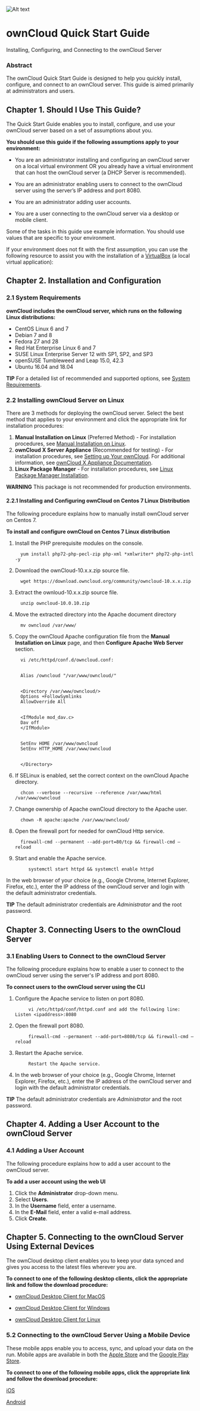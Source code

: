 <p><img src="https://s24255.pcdn.co/wp-content/uploads/2015/04/OwnCloud.png" alt="Alt text" title=""></p>

<h1>ownCloud Quick Start Guide</h1>

<p>Installing, Configuring, and Connecting to the ownCloud Server</p>

<h3>Abstract</h3>

<p>The ownCloud Quick Start Guide is designed to help you quickly install, configure, and connect to an ownCloud server. This guide is aimed primarily at administrators and users.</p>

<h2>Chapter 1. Should I Use This Guide?</h2>

<p>The Quick Start Guide enables you to install, configure, and use your ownCloud server based on a set of assumptions about you.</p>

<p><strong>You should use this guide if the following assumptions apply to your environment:</strong></p>

<ul>
<li><p>You are an administrator installing and configuring an ownCloud server on a local virtual environment OR you already have a virtual environment that can host the ownCloud server (a DHCP Server is recommended).</p></li>
<li><p>You are an administrator enabling users to connect to the ownCloud server using the server’s IP address and port 8080.</p></li>
<li><p>You are an administrator adding user accounts.</p></li>
<li><p>You are a user connecting to the ownCloud server via a desktop or mobile client.</p></li>
</ul>

<p>Some of the tasks in this guide use example information. You should use values that are specific to your environment.</p>

<p>If your environment does not fit with the first assumption, you can use the following resource to assist you with the installation of a <a href="https://www.virtualbox.org/wiki/Downloads">VirtualBox</a> (a local virtual application):</p>

<h2>Chapter 2. Installation and Configuration</h2>

<h3>2.1 System Requirements</h3>

<p><strong>ownCloud includes the ownCloud server, which runs on the following Linux distributions:</strong></p>

<ul>
<li>CentOS Linux 6 and 7</li>
<li>Debian 7 and 8</li>
<li>Fedora 27 and 28</li>
<li>Red Hat Enterprise Linux 6 and 7</li>
<li>SUSE Linux Enterprise Server 12 with SP1, SP2, and SP3</li>
<li>openSUSE Tumbleweed and Leap 15.0, 42.3</li>
<li>Ubuntu 16.04 and 18.04</li>
</ul>

<p><strong>TIP</strong> For a detailed list of recommended and supported options, see <a href="https://doc.owncloud.org/server/10.0/admin_manual/installation/system_requirements.html">System Requirements</a>.</p>

<h3>2.2 Installing ownCloud Server on Linux</h3>

<p>There are 3 methods for deploying the ownCloud server. Select the best method that applies to your environment and click the appropriate link for installation procedures:</p>

<ol>
<li><strong>Manual Installation on Linux</strong> (Preferred Method) - For installation procedures, see <a href="https://doc.owncloud.org/server/10.0/admin_manual/installation/source_installation.html">Manual Installation on Linux</a>.</li>
<li><strong>ownCloud X Server Appliance</strong> (Recommended for testing) - For installation procedures, see <a href="https://oc.owncloud.com/rs/038-KRL-592/images/Whitepaper_User_Guide_Applicance_ENG.pdf">Setting up Your ownCloud</a>. For additional information, see <a href="https://doc.owncloud.com/server/latest/admin_manual/appliance/">ownCloud X Appliance Documentation</a>.</li>
<li><strong>Linux Package Manager</strong> - For installation procedures, see <a href="https://doc.owncloud.org/server/10.0/admin_manual/installation/linux_installation.htm">Linux Package Manager Installation</a>.</li>
</ol>

<p><strong>WARNING</strong> This package is not recommended for production environments.</p>

<h4>2.2.1 Installing and Configuring ownCloud on Centos 7 Linux Distribution</h4>

<p>The following procedure explains how to manually install ownCloud server on Centos 7.</p>

<p><strong>To install and configure ownCloud on Centos 7 Linux distribution</strong></p>

<ol>
<li><p>Install the PHP prerequisite modules on the console.</p>

<pre><code>  yum install php72-php-pecl-zip php-xml *xmlwriter* php72-php-intl -y
</code></pre></li>
<li><p>Download the ownCloud-10.x.x.zip source file.</p>

<pre><code>  wget https://download.owncloud.org/community/owncloud-10.x.x.zip
</code></pre></li>
<li><p>Extract the ownloud-10.x.x.zip source file.</p>

<pre><code>  unzip owncloud-10.0.10.zip
</code></pre></li>
<li><p>Move the extracted directory into the Apache document directory</p>

<pre><code>  mv owncloud /var/www/
</code></pre></li>
<li><p>Copy the ownCloud Apache configuration file from the <strong>Manual Installation on Linux</strong> page, and then <strong>Configure Apache Web Server</strong> section.</p>

<pre><code>  vi /etc/httpd/conf.d/owncloud.conf:


  Alias /owncloud "/var/www/owncloud/"


  &lt;Directory /var/www/owncloud/&gt;
  Options +FollowSymlinks
  AllowOverride All


  &lt;IfModule mod_dav.c&gt;
  Dav off
  &lt;/IfModule&gt;


  SetEnv HOME /var/www/owncloud
  SetEnv HTTP_HOME /var/www/owncloud


  &lt;/Directory&gt;
</code></pre></li>
<li><p>If SELinux is enabled, set the correct context on the ownCloud Apache directory.</p>

<pre><code>  chcon --verbose --recursive --reference /var/www/html /var/www/owncloud
</code></pre></li>
<li><p>Change ownership of Apache ownCloud directory to the Apache user.</p>

<pre><code>  chown -R apache:apache /var/www/owncloud/
</code></pre></li>
<li><p>Open the firewall port for needed for ownCloud Http service.</p>

<pre><code>  firewall-cmd --permanent --add-port=80/tcp &amp;&amp; firewall-cmd –reload
</code></pre></li>
<li><p>Start and enable the Apache service.</p>

<pre><code>     systemctl start httpd &amp;&amp; systemctl enable httpd
</code></pre></li>
</ol>

<p>In the web browser of your choice (e.g., Google Chrome, Internet Explorer, Firefox, etc.), enter the IP address of the ownCloud server and login with the default administrator credentials.</p>

<p><strong>TIP</strong> The default administrator credentials are <em>Administrator</em> and the root password.</p>

<h2>Chapter 3. Connecting Users to the ownCloud Server</h2>

<h3>3.1 Enabling Users to Connect to the ownCloud Server</h3>

<p>The following procedure explains how to enable a user to connect to the ownCloud server using the server's IP address and port 8080.</p>

<p><strong>To connect users to the ownCloud server using the CLI</strong></p>

<ol>
<li><p>Configure the Apache service to listen on port 8080.</p>

<pre><code>     vi /etc/httpd/conf/httpd.conf and add the following line: Listen &lt;ipaddress&gt;:8080
</code></pre></li>
<li><p>Open the firewall port 8080.</p>

<pre><code>     firewall-cmd --permanent --add-port=8080/tcp &amp;&amp; firewall-cmd –reload
</code></pre></li>
<li><p>Restart the Apache service.</p>

<pre><code>     Restart the Apache service.
</code></pre></li>
<li><p>In the web browser of your choice (e.g., Google Chrome, Internet Explorer, Firefox, etc.), enter the IP address of the ownCloud server and login with the default administrator credentials.</p></li>
</ol>

<p><strong>TIP</strong> The default administrator credentials are <em>Administrator</em> and the root password.</p>

<h2>Chapter 4. Adding a User Account to the ownCloud Server</h2>

<h3>4.1 Adding a User Account</h3>

<p>The following procedure explains how to add a user account to the ownCloud server.</p>

<p><strong>To add a user account using the web UI</strong></p>

<ol>
<li>Click the <strong>Administrator</strong> drop-down menu.</li>
<li>Select <strong>Users</strong>.</li>
<li>In the <strong>Username</strong> field, enter a username.</li>
<li>In the <strong>E-Mail</strong> field, enter a valid e-mail address.</li>
<li>Click <strong>Create</strong>.</li>
</ol>

<h2>Chapter 5. Connecting to the ownCloud Server Using External Devices</h2>

<p>The ownCloud desktop client enables you to keep your data synced and gives you access to the latest files wherever you are.</p>

<p><strong>To connect to one of the following desktop clients, click the appropriate link and follow the download procedure:</strong></p>

<ul>
<li><p><a href="https://owncloud.org/download/#owncloud-desktop-client-macos">ownCloud Desktop Client for MacOS</a></p></li>
<li><p><a href="https://owncloud.org/download/#owncloud-desktop-client-windows">ownCloud Desktop Client for Windows</a></p></li>
<li><p><a href="https://owncloud.org/download/#owncloud-desktop-client-linux">ownCloud Desktop Client for Linux</a></p></li>
</ul>

<h3>5.2 Connecting to the ownCloud Server Using a Mobile Device</h3>

<p>These mobile apps enable you to access, sync, and upload your data on the run. Mobile apps are available in both the <a href="https://itunes.apple.com/us/app/owncloud/id543672169?ls=1&amp;mt=8">Apple Store</a> and the <a href="https://play.google.com/store/apps/details?id=com.owncloud.android">Google Play Store</a>.</p>

<p><strong>To connect to one of the following mobile apps, click the appropriate link and follow the download procedure:</strong></p>

<p><a href="https://owncloud.org/download/#owncloud-mobile-apps-ios">iOS</a></p>

<p><a href="https://owncloud.org/download/#owncloud-mobile-apps-android">Android</a></p>
